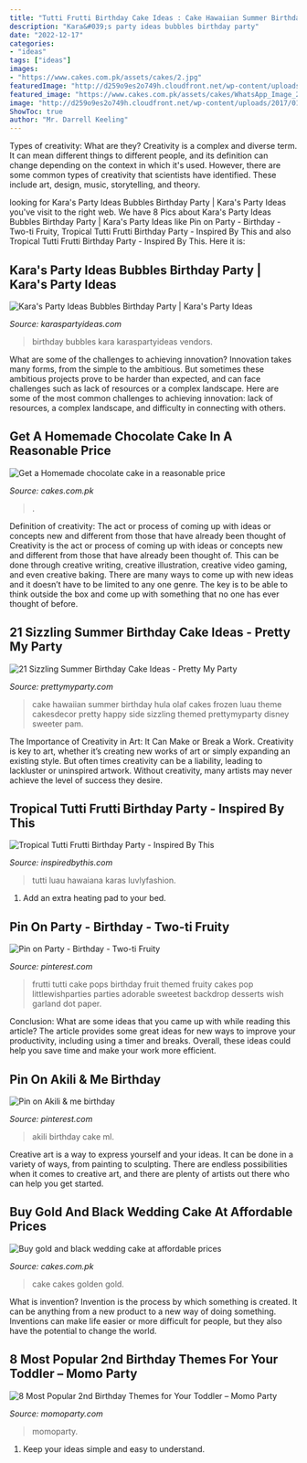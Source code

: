 ```yaml
---
title: "Tutti Frutti Birthday Cake Ideas : Cake Hawaiian Summer Birthday Hula Olaf Cakes Frozen Luau Theme Cakesdecor Pretty Happy Side Sizzling Themed Prettymyparty Disney Sweeter Pam"
description: "Kara&#039;s party ideas bubbles birthday party"
date: "2022-12-17"
categories:
- "ideas"
tags: ["ideas"]
images:
- "https://www.cakes.com.pk/assets/cakes/2.jpg"
featuredImage: "http://d259o9es2o749h.cloudfront.net/wp-content/uploads/2017/01/09140017/130.jpg"
featured_image: "https://www.cakes.com.pk/assets/cakes/WhatsApp_Image_2018-10-04_at_19_18_56(6).jpeg"
image: "http://d259o9es2o749h.cloudfront.net/wp-content/uploads/2017/01/09140017/130.jpg"
ShowToc: true
author: "Mr. Darrell Keeling"
---
```



Types of creativity: What are they?
Creativity is a complex and diverse term. It can mean different things to different people, and its definition can change depending on the context in which it's used. However, there are some common types of creativity that scientists have identified. These include art, design, music, storytelling, and
theory.

	

		
looking for Kara&#039;s Party Ideas Bubbles Birthday Party | Kara&#039;s Party Ideas you've visit to the right web. We have 8 Pics about Kara&#039;s Party Ideas Bubbles Birthday Party | Kara&#039;s Party Ideas like Pin on Party - Birthday - Two-ti Fruity, Tropical Tutti Frutti Birthday Party - Inspired By This and also Tropical Tutti Frutti Birthday Party - Inspired By This. Here it is:
		
    
## Kara&#039;s Party Ideas Bubbles Birthday Party | Kara&#039;s Party Ideas

<img loading=lazy src="http://karaspartyideas.com/wp-content/uploads/2018/06/Bubbles-Birthday-Party-via-Karas-Party-Ideas-KarasPartyIdeas.com3_.jpg" onerror="this.onerror=null;this.src='https://tse1.mm.bing.net/th?id=OIP.fo_AaFJFBw0K4ULkVXVeHQHaJ3&amp;pid=15.1';" alt="Kara&#039;s Party Ideas Bubbles Birthday Party | Kara&#039;s Party Ideas">

_Source: karaspartyideas.com_

>birthday bubbles kara karaspartyideas vendors. 

	

What are some of the challenges to achieving innovation?
Innovation takes many forms, from the simple to the ambitious. But sometimes these ambitious projects prove to be harder than expected, and can face challenges such as lack of resources or a complex landscape. Here are some of the most common challenges to achieving innovation: lack of resources, a complex landscape, and difficulty in connecting with others.

    
## Get A Homemade Chocolate Cake In A Reasonable Price

<img loading=lazy src="https://www.cakes.com.pk/assets/cakes/2.jpg" onerror="this.onerror=null;this.src='https://tse4.mm.bing.net/th?id=OIP.Ujksu8pkujxbs00_Ap03aQHaJ4&amp;pid=15.1';" alt="Get a Homemade chocolate cake in a reasonable price">

_Source: cakes.com.pk_

>. 

	

Definition of creativity: The act or process of coming up with ideas or concepts new and different from those that have already been thought of
Creativity is the act or process of coming up with ideas or concepts new and different from those that have already been thought of. This can be done through creative writing, creative illustration, creative video gaming, and even creative baking. There are many ways to come up with new ideas and it doesn’t have to be limited to any one genre. The key is to be able to think outside the box and come up with something that no one has ever thought of before.

    
## 21 Sizzling Summer Birthday Cake Ideas - Pretty My Party

<img loading=lazy src="http://www.prettymyparty.com/wp-content/uploads/2016/06/Olaf-Hawaiian-Cake-Summer-Cakes-via-Pretty-My-Party-1.jpg" onerror="this.onerror=null;this.src='https://tse1.mm.bing.net/th?id=OIP.TAIxDabTWkGPlhuO9Cf3JgHaMU&amp;pid=15.1';" alt="21 Sizzling Summer Birthday Cake Ideas - Pretty My Party">

_Source: prettymyparty.com_

>cake hawaiian summer birthday hula olaf cakes frozen luau theme cakesdecor pretty happy side sizzling themed prettymyparty disney sweeter pam. 

	

The Importance of Creativity in Art: It Can Make or Break a Work.
Creativity is key to art, whether it’s creating new works of art or simply expanding an existing style. But often times creativity can be a liability, leading to lackluster or uninspired artwork. Without creativity, many artists may never achieve the level of success they desire.

    
## Tropical Tutti Frutti Birthday Party - Inspired By This

<img loading=lazy src="http://d259o9es2o749h.cloudfront.net/wp-content/uploads/2017/01/09140017/130.jpg" onerror="this.onerror=null;this.src='https://tse2.mm.bing.net/th?id=OIP.0_g3EXis02mKyGf9RouZQAHaKH&amp;pid=15.1';" alt="Tropical Tutti Frutti Birthday Party - Inspired By This">

_Source: inspiredbythis.com_

>tutti luau hawaiana karas luvlyfashion. 

	

1. Add an extra heating pad to your bed.

    
## Pin On Party - Birthday - Two-ti Fruity

<img loading=lazy src="https://i.pinimg.com/736x/94/0f/c0/940fc044f97caf69dfac5154e89786af--fruit-cakes-fruit-cake-pops.jpg" onerror="this.onerror=null;this.src='https://tse2.mm.bing.net/th?id=OIP.X6NfbJX2ViZEMtGQchprRgHaLf&amp;pid=15.1';" alt="Pin on Party - Birthday - Two-ti Fruity">

_Source: pinterest.com_

>frutti tutti cake pops birthday fruit themed fruity cakes pop littlewishparties parties adorable sweetest backdrop desserts wish garland dot paper. 

	

Conclusion: What are some ideas that you came up with while reading this article?
The article provides some great ideas for new ways to improve your productivity, including using a timer and breaks. Overall, these ideas could help you save time and make your work more efficient.

    
## Pin On Akili &amp; Me Birthday

<img loading=lazy src="https://i.pinimg.com/736x/12/4f/f3/124ff33541936c6a17e6b0e1bc373c38.jpg" onerror="this.onerror=null;this.src='https://tse4.mm.bing.net/th?id=OIP.ZWI3M-YEnqTNW32ASaIOCwHaHa&amp;pid=15.1';" alt="Pin on Akili &amp; me birthday">

_Source: pinterest.com_

>akili birthday cake ml. 

	

Creative art is a way to express yourself and your ideas. It can be done in a variety of ways, from painting to sculpting. There are endless possibilities when it comes to creative art, and there are plenty of artists out there who can help you get started.

    
## Buy Gold And Black Wedding Cake At Affordable Prices

<img loading=lazy src="https://www.cakes.com.pk/assets/cakes/WhatsApp_Image_2018-10-04_at_19_18_56(6).jpeg" onerror="this.onerror=null;this.src='https://tse4.mm.bing.net/th?id=OIP.q0bBRorF8_nHV2zpFnl4NgHaJ4&amp;pid=15.1';" alt="Buy gold and black wedding cake at affordable prices">

_Source: cakes.com.pk_

>cake cakes golden gold. 

	

What is invention?
Invention is the process by which something is created. It can be anything from a new product to a new way of doing something. Inventions can make life easier or more difficult for people, but they also have the potential to change the world.

    
## 8 Most Popular 2nd Birthday Themes For Your Toddler – Momo Party

<img loading=lazy src="https://cdn.shopify.com/s/files/1/0115/4056/1978/articles/two-fast_horizontal_blog_241afeab-a4af-45ae-8d64-de010a32d830_grande.jpg?v=1587456393" onerror="this.onerror=null;this.src='https://tse4.mm.bing.net/th?id=OIP.-OAV9kiBV0Ovpqt3iFE7jwHaFR&amp;pid=15.1';" alt="8 Most Popular 2nd Birthday Themes for Your Toddler – Momo Party">

_Source: momoparty.com_

>momoparty. 

	

1. Keep your ideas simple and easy to understand.

